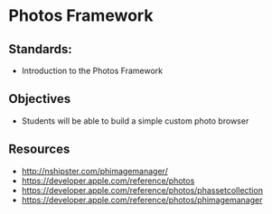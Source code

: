 # Photos Framework

## Standards:

* Introduction to the Photos Framework

## Objectives

* Students will be able to build a simple custom photo browser

## Resources

* http://nshipster.com/phimagemanager/
* https://developer.apple.com/reference/photos
* https://developer.apple.com/reference/photos/phassetcollection
* https://developer.apple.com/reference/photos/phimagemanager
